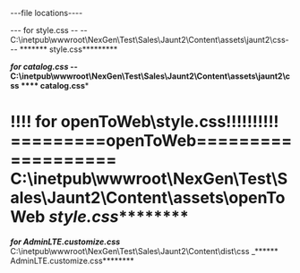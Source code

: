 

---file locations----

--- for style.css
-- -- C:\inetpub\wwwroot\NexGen\Test\Sales\Jaunt2\Content\assets\jaunt2\css---
******* style.css*********


***************for catalog.css***********
-- C:\inetpub\wwwroot\NexGen\Test\Sales\Jaunt2\Content\assets\jaunt2\css
**** catalog.css*****





!!!! for openToWeb\style.css!!!!!!!!!!
=========openToWeb===================
C:\inetpub\wwwroot\NexGen\Test\Sales\Jaunt2\Content\assets\openToWeb
*********style.css*****************
=====================================


*******for AdminLTE.customize.css*******
C:\inetpub\wwwroot\NexGen\Test\Sales\Jaunt2\Content\dist\css
_****** AdminLTE.customize.css********
